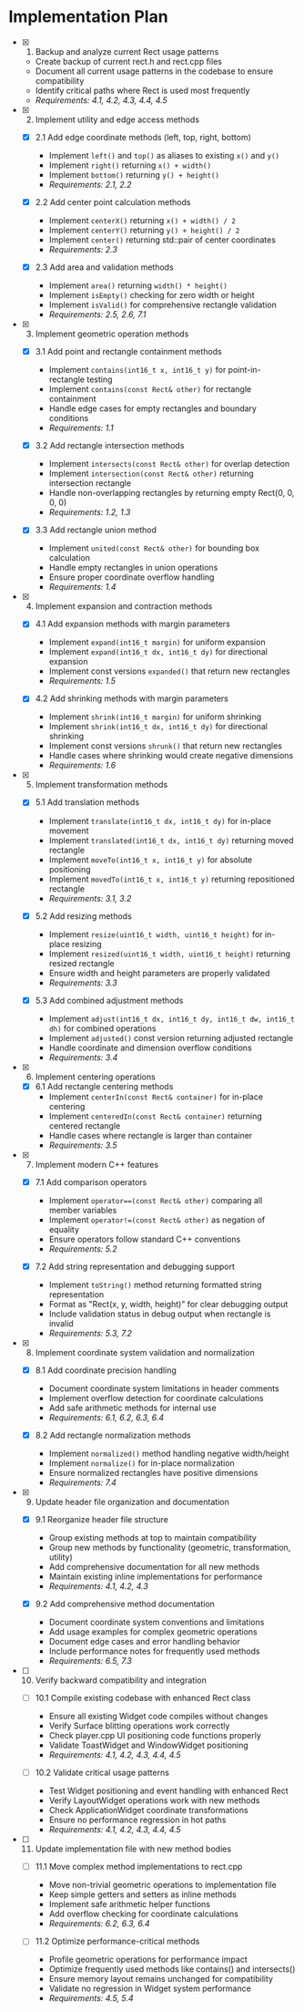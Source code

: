 # Implementation Plan

- [x] 1. Backup and analyze current Rect usage patterns
  - Create backup of current rect.h and rect.cpp files
  - Document all current usage patterns in the codebase to ensure compatibility
  - Identify critical paths where Rect is used most frequently
  - _Requirements: 4.1, 4.2, 4.3, 4.4, 4.5_

- [x] 2. Implement utility and edge access methods
  - [x] 2.1 Add edge coordinate methods (left, top, right, bottom)
    - Implement `left()` and `top()` as aliases to existing `x()` and `y()`
    - Implement `right()` returning `x() + width()`
    - Implement `bottom()` returning `y() + height()`
    - _Requirements: 2.1, 2.2_

  - [x] 2.2 Add center point calculation methods
    - Implement `centerX()` returning `x() + width() / 2`
    - Implement `centerY()` returning `y() + height() / 2`
    - Implement `center()` returning std::pair of center coordinates
    - _Requirements: 2.3_

  - [x] 2.3 Add area and validation methods
    - Implement `area()` returning `width() * height()`
    - Implement `isEmpty()` checking for zero width or height
    - Implement `isValid()` for comprehensive rectangle validation
    - _Requirements: 2.5, 2.6, 7.1_

- [x] 3. Implement geometric operation methods
  - [x] 3.1 Add point and rectangle containment methods
    - Implement `contains(int16_t x, int16_t y)` for point-in-rectangle testing
    - Implement `contains(const Rect& other)` for rectangle containment
    - Handle edge cases for empty rectangles and boundary conditions
    - _Requirements: 1.1_

  - [x] 3.2 Add rectangle intersection methods
    - Implement `intersects(const Rect& other)` for overlap detection
    - Implement `intersection(const Rect& other)` returning intersection rectangle
    - Handle non-overlapping rectangles by returning empty Rect(0, 0, 0, 0)
    - _Requirements: 1.2, 1.3_

  - [x] 3.3 Add rectangle union method
    - Implement `united(const Rect& other)` for bounding box calculation
    - Handle empty rectangles in union operations
    - Ensure proper coordinate overflow handling
    - _Requirements: 1.4_

- [x] 4. Implement expansion and contraction methods
  - [x] 4.1 Add expansion methods with margin parameters
    - Implement `expand(int16_t margin)` for uniform expansion
    - Implement `expand(int16_t dx, int16_t dy)` for directional expansion
    - Implement const versions `expanded()` that return new rectangles
    - _Requirements: 1.5_

  - [x] 4.2 Add shrinking methods with margin parameters
    - Implement `shrink(int16_t margin)` for uniform shrinking
    - Implement `shrink(int16_t dx, int16_t dy)` for directional shrinking
    - Implement const versions `shrunk()` that return new rectangles
    - Handle cases where shrinking would create negative dimensions
    - _Requirements: 1.6_

- [x] 5. Implement transformation methods
  - [x] 5.1 Add translation methods
    - Implement `translate(int16_t dx, int16_t dy)` for in-place movement
    - Implement `translated(int16_t dx, int16_t dy)` returning moved rectangle
    - Implement `moveTo(int16_t x, int16_t y)` for absolute positioning
    - Implement `movedTo(int16_t x, int16_t y)` returning repositioned rectangle
    - _Requirements: 3.1, 3.2_

  - [x] 5.2 Add resizing methods
    - Implement `resize(uint16_t width, uint16_t height)` for in-place resizing
    - Implement `resized(uint16_t width, uint16_t height)` returning resized rectangle
    - Ensure width and height parameters are properly validated
    - _Requirements: 3.3_

  - [x] 5.3 Add combined adjustment methods
    - Implement `adjust(int16_t dx, int16_t dy, int16_t dw, int16_t dh)` for combined operations
    - Implement `adjusted()` const version returning adjusted rectangle
    - Handle coordinate and dimension overflow conditions
    - _Requirements: 3.4_

- [x] 6. Implement centering operations
  - [x] 6.1 Add rectangle centering methods
    - Implement `centerIn(const Rect& container)` for in-place centering
    - Implement `centeredIn(const Rect& container)` returning centered rectangle
    - Handle cases where rectangle is larger than container
    - _Requirements: 3.5_

- [x] 7. Implement modern C++ features
  - [x] 7.1 Add comparison operators
    - Implement `operator==(const Rect& other)` comparing all member variables
    - Implement `operator!=(const Rect& other)` as negation of equality
    - Ensure operators follow standard C++ conventions
    - _Requirements: 5.2_

  - [x] 7.2 Add string representation and debugging support
    - Implement `toString()` method returning formatted string representation
    - Format as "Rect(x, y, width, height)" for clear debugging output
    - Include validation status in debug output when rectangle is invalid
    - _Requirements: 5.3, 7.2_

- [x] 8. Implement coordinate system validation and normalization
  - [x] 8.1 Add coordinate precision handling
    - Document coordinate system limitations in header comments
    - Implement overflow detection for coordinate calculations
    - Add safe arithmetic methods for internal use
    - _Requirements: 6.1, 6.2, 6.3, 6.4_

  - [x] 8.2 Add rectangle normalization methods
    - Implement `normalized()` method handling negative width/height
    - Implement `normalize()` for in-place normalization
    - Ensure normalized rectangles have positive dimensions
    - _Requirements: 7.4_

- [x] 9. Update header file organization and documentation
  - [x] 9.1 Reorganize header file structure
    - Group existing methods at top to maintain compatibility
    - Group new methods by functionality (geometric, transformation, utility)
    - Add comprehensive documentation for all new methods
    - Maintain existing inline implementations for performance
    - _Requirements: 4.1, 4.2, 4.3_

  - [x] 9.2 Add comprehensive method documentation
    - Document coordinate system conventions and limitations
    - Add usage examples for complex geometric operations
    - Document edge cases and error handling behavior
    - Include performance notes for frequently used methods
    - _Requirements: 6.5, 7.3_

- [ ] 10. Verify backward compatibility and integration
  - [ ] 10.1 Compile existing codebase with enhanced Rect class
    - Ensure all existing Widget code compiles without changes
    - Verify Surface blitting operations work correctly
    - Check player.cpp UI positioning code functions properly
    - Validate ToastWidget and WindowWidget positioning
    - _Requirements: 4.1, 4.2, 4.3, 4.4, 4.5_

  - [ ] 10.2 Validate critical usage patterns
    - Test Widget positioning and event handling with enhanced Rect
    - Verify LayoutWidget operations work with new methods
    - Check ApplicationWidget coordinate transformations
    - Ensure no performance regression in hot paths
    - _Requirements: 4.1, 4.2, 4.3, 4.4, 4.5_

- [ ] 11. Update implementation file with new method bodies
  - [ ] 11.1 Move complex method implementations to rect.cpp
    - Move non-trivial geometric operations to implementation file
    - Keep simple getters and setters as inline methods
    - Implement safe arithmetic helper functions
    - Add overflow checking for coordinate calculations
    - _Requirements: 6.2, 6.3, 6.4_

  - [ ] 11.2 Optimize performance-critical methods
    - Profile geometric operations for performance impact
    - Optimize frequently used methods like contains() and intersects()
    - Ensure memory layout remains unchanged for compatibility
    - Validate no regression in Widget system performance
    - _Requirements: 4.5, 5.4_